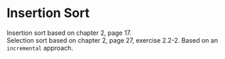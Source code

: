 # Insertion Sort
Insertion sort based on chapter 2, page 17.  
Selection sort based on chapter 2, page 27, exercise 2.2-2. Based on an `incremental` approach.